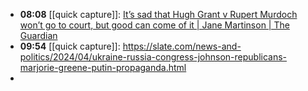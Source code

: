 - **08:08** [[quick capture]]:  [It’s sad that Hugh Grant v Rupert Murdoch won’t go to court, but good can come of it | Jane Martinson | The Guardian](https://www.theguardian.com/commentisfree/2024/apr/18/hugh-grant-rupert-murdoch-court-hacking-reforms)
- **09:54** [[quick capture]]:  https://slate.com/news-and-politics/2024/04/ukraine-russia-congress-johnson-republicans-marjorie-greene-putin-propaganda.html
-